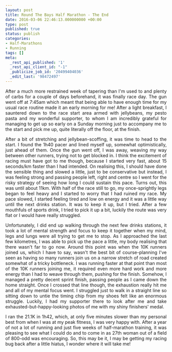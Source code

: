 ```yaml
---
layout: post
title: Round The Bays Half Marathon - The End
date: 2016-03-06 22:46:13.000000000 +00:00
type: post
published: true
status: publish
categories:
- Half-Marathons
- Running
tags: []
meta:
  _rest_api_published: '1'
  _rest_api_client_id: "-1"
  _publicize_job_id: '20499404036'
  _edit_last: '98472497'
---
```

<p class="western" align="JUSTIFY">After a much more restrained week of tapering than I'm used to and plenty of carbs for a couple of days beforehand, it was finally race day. The gun went off at 7:45am which meant that being able to have enough time for my usual race routine made it an early morning for me! After a light breakfast, I sauntered down to the race start area armed with jellybeans, my pesto pasta and my wonderful supporter, to whom I am incredibly grateful for managing to get up so early on a Sunday morning just to accompany me to the start and pick me up, quite literally off the floor, at the finish.</p>

<p class="western" align="JUSTIFY">After a bit of stretching and jellybean-scoffing, it was time to head to the start. I found the 1h40 pacer and lined myself up, somewhat optimistically, just ahead of them. Once the gun went off, I was away, weaving my way between other runners, trying not to get blocked in. I think the excitement of racing must have got to me though, because I started very fast, about 15 seconds/km faster than I had intended. On realising this, I should have done the sensible thing and slowed a little, just to be conservative but instead, I was feeling strong and passing people left, right and centre so I went for the risky strategy of seeing how long I could sustain this pace. Turns out, this was until about 11km. With half of the race still to go, my once-sprightly legs began to feel heavy and I started to worry that I had ruined my race. My pace slowed, I started feeling tired and low on energy and it was a little way until the next drinks station. It was to keep it up, but I tried. After a few mouthfuls of sports drink, I tried to pick it up a bit, luckily the route was very flat or I would have really struggled.</p>

<p class="western" align="JUSTIFY">Unfortunately, I did end up walking through the next few drinks stations, it took a lot of mental strength and focus to keep it together when my mind, legs and lungs were all trying to get me to stop. As I approached the last few kilometres, I was able to pick up the pace a little, my body realising that there wasn't far to go now. Around this point was when the 10K runners joined us, which I have to say, wasn't the best bit of course-planning I've seen as having so many runners join us on a narrow stretch of road created somewhat of a tricky bottleneck. I was running faster at that point than most of the 10K runners joining me, it required even more hard work and more energy than I had to weave through them, pushing for the finish. Somehow, I managed a pretty decent sprint finish, passing people as I came down the home straight. Once I crossed that line though, the exhaustion really hit me and all of my mental focus went. I struggled just to walk in a straight line so sitting down to untie the timing chip from my shoes felt like an enormous struggle. Luckily, I had my supporter there to look after me and take exhausted-but-happy-looking photos of me with my shiny finishers' medal.</p>

<p class="western" align="JUSTIFY">I ran the 21.1K in 1h42, which, at only five minutes slower than my personal best from when I was at my peak fitness, I was very happy with. After a year of not a lot of running and just five weeks of half-marathon training, it was pleasing to see what I could do and to come in as 27th woman out of a field of 800-odd was encouraging. So, this may be it, I may be getting my racing bug back after a little hiatus, I wonder where it will take me!</p>

